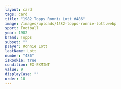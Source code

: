 ```yaml
---
layout: card
tags: card
title: "1982 Topps Ronnie Lott #486"
image: /images/uploads/1982-topps-ronnie-lott.webp
sport: Football
year: 1982
brand: Topps
subset: ""
player: Ronnie Lott
lastName: Lott
number: "486"
isRookie: true
condition: EX-EXMINT
value: 9
displayCase: ""
order: 10
---
```

